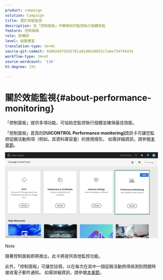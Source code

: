 ```yaml
---
product: campaign
solution: Campaign
title: 關於效能監視
description: 在「控制面板」中瞭解如何監控執行個體效能
feature: 控制面板
role: 架構師
level: 經驗豐富
translation-type: tm+mt
source-git-commit: 4b8020dfd5d1f81a81d0e20025cfabe734744d34
workflow-type: tm+mt
source-wordcount: '116'
ht-degree: 15%

---
```



# 關於效能監視{#about-performance-monitoring}

「控制面板」提供多項功能，可協助您監控執行個體並確保最佳效能。

「控制面板」首頁的&#x200B;**[!UICONTROL Performance monitoring]**&#x200B;資訊卡可讓您監控促銷活動例項（例如，其資料庫容量）的使用情形。 如需詳細資訊，請參閱[本章節](../../performance-monitoring/using/database-monitoring.md)。

![](assets/performance_card.png)

>[!NOTE]
>
>隨著控制面板即將推出，此卡將提供其他監控功能。

此外，「控制面板」可讓您註冊，以在每次在其中一個促銷活動例項偵測到問題時接收電子郵件通知。 如需詳細資訊，請參閱[本章節](../../performance-monitoring/using/email-alerting.md)。

